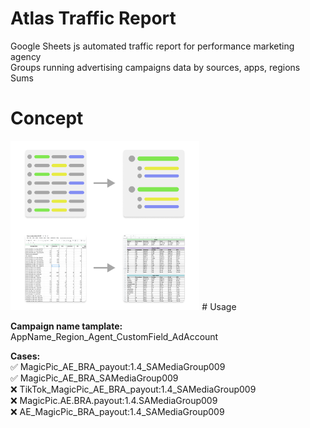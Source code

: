 # Atlas Traffic Report
Google Sheets js automated traffic report for performance marketing agency<br>
Groups running advertising campaigns data by sources, apps, regions<br>
Sums 
# Concept
<img src="./readme-slides/concept_description.png" style="width: 60%;"> 
# Usage 

<b>Campaign name tamplate:</b>
AppName_Region_Agent_CustomField_AdAccount

<b>Cases:</b>
<br>
✅ MagicPic_AE_BRA_payout:1.4_SAMediaGroup009 <br>
✅ MagicPic_AE_BRA_SAMediaGroup009 <br>
❌ TikTok_MagicPic_AE_BRA_payout:1.4_SAMediaGroup009 <br>
❌ MagicPic.AE.BRA.payout:1.4.SAMediaGroup009 <br>
❌ AE_MagicPic_BRA_payout:1.4_SAMediaGroup009 <br>
